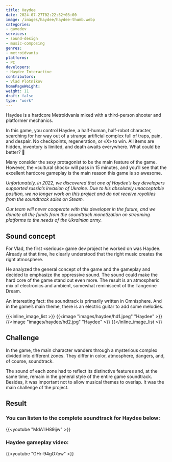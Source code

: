 ```yaml
---
title: Haydee
date: 2024-07-27T02:22:52+03:00
image: /images/haydee/haydee-thumb.webp
categories:
- gamedev
services:
- sound-design
- music-composing
genres:
- metroidvania
platforms: 
- PC
developers: 
- Haydee Interactive
contributors:
- Vlad Plotnikov
homePageWeight:
weight: 11
draft: false
type: "work"
---
```


Haydee is a hardcore Metroidvania mixed with a third-person shooter and platformer mechanics.

In this game, you control Haydee, a half-human, half-robot character, searching for her way out of a strange artificial complex full of traps, pain, and despair. No checkpoints, regeneration, or «X» to win. All items are hidden, inventory is limited, and death awaits everywhere. What could be better? 🙂

Many consider the sexy protagonist to be the main feature of the game. However, the «cultural shock» will pass in 15 minutes, and you’ll see that the excellent hardcore gameplay is the main reason this game is so awesome.

*Unfortunately, in 2022, we discovered that one of Haydee’s key developers supported russia’s invasion of Ukraine. Due to his absolutely unacceptable position, we no longer work on this project and do not receive royalties from the soundtrack sales on Steam.* 

*Our team will never cooperate with this developer in the future, and we donate all the funds from the soundtrack monetization on streaming platforms to the needs of the Ukrainian army.*

## Sound concept

For Vlad, the first «serious» game dev project he worked on was Haydee. Already at that time, he clearly understood that the right music creates the right atmosphere.

He analyzed the general concept of the game and the gameplay and decided to emphasize the oppressive sound. The sound could make the hard core of the game stand out even more. The result is an atmospheric mix of electronics and ambient, somewhat reminiscent of the Tangerine Dream.

An interesting fact: the soundtrack is primarily written in Omnisphere. And in the game’s main theme, there is an electric guitar to add some melodies.

{{<inline_image_list >}}
{{<image "images/haydee/hd1.jpeg" "Haydee"  >}}
{{<image "images/haydee/hd2.jpg" "Haydee"  >}}
{{</inline_image_list >}}

## Challenge

In the game, the main character wanders through a mysterious complex divided into different zones. They differ in color, atmosphere, dangers, and, of course, soundtrack.

The sound of each zone had to reflect its distinctive features and, at the same time, remain in the general style of the entire game soundtrack. Besides, it was important not to allow musical themes to overlap. It was the main challenge of the project.

## Result

### You can listen to the complete soundtrack for Haydee below:

{{<youtube "MdA1lH89ijw" >}}

### Haydee gameplay video:

{{<youtube "GHr-94gO7pw" >}}